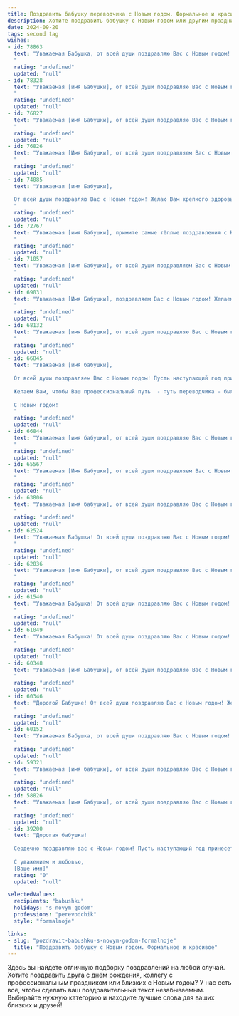 ```yaml
---
title: Поздравить бабушку переводчика с Новым годом. Формальное и красивое
description: Хотите поздравить бабушку с Новым годом или другим праздником? Наш ИИ создаст незабываемое поздравление, а вы обязательно выделитесь среди других.  
date: 2024-09-20
tags: second tag
wishes:
- id: 78863
  text: "Уважаемая Бабушка, от всей души поздравляю Вас с Новым годом! Пусть грядущий год принесет Вам крепкое здоровье, много счастливых моментов, ярких впечатлений и новых творческих успехов в Вашей профессии переводчика!
  "
  rating: "undefined"
  updated: "null"
- id: 78328
  text: "Уважаемая [имя Бабушки], от всей души поздравляю Вас с Новым годом! Желаю Вам крепкого здоровья, семейного благополучия, радости и тепла в праздничные дни. Пусть Новый год принесет Вам новые возможности, интересные переводы и  вдохновение для творчества.
  "
  rating: "undefined"
  updated: "null"
- id: 76827
  text: "Уважаемая [имя Бабушки], от всей души поздравляю Вас с Новым годом! Желаю Вам крепкого здоровья, семейного тепла, благополучия и, конечно же, новых, интересных переводов, которые принесут Вам радость и признание!
  "
  rating: "undefined"
  updated: "null"
- id: 76826
  text: "Уважаемая [Имя Бабушки], от всей души поздравляем Вас с Новым годом! Пусть наступающий год принесет Вам крепкое здоровье, море радости и исполнения всех Ваших желаний. Желаем Вам праздничного настроения, тепла в доме и душевного спокойствия. Будьте всегда окружены любовью и заботой близких!
  "
  rating: "undefined"
  updated: "null"
- id: 74085
  text: "Уважаемая [имя Бабушки],
  
  От всей души поздравляю Вас с Новым годом! Желаю Вам крепкого здоровья, бодрости духа и  неиссякаемой энергии. Пусть этот год принесет Вам новые радостные моменты, интересные переводы и приятные встречи. Счастья, мира и благополучия Вам в Новом году!
  "
  rating: "undefined"
  updated: "null"
- id: 72767
  text: "Уважаемая [имя Бабушки], примите самые тёплые поздравления с Новым годом! Желаем Вам крепкого здоровья, неиссякаемого оптимизма, светлых дней и чудесного настроения. Пусть Новый год принесёт Вам благополучие, уют и исполнение всех желаний.
  "
  rating: "undefined"
  updated: "null"
- id: 71057
  text: "Уважаемая [имя Бабушки], от всей души поздравляем Вас с Новым годом! Желаем Вам крепкого здоровья, душевного тепла, ярких впечатлений и благополучия в Новом году. Пусть он будет полон радости, семейного счастья и новых свершений.
  "
  rating: "undefined"
  updated: "null"
- id: 69031
  text: "Уважаемая [Имя Бабушки], поздравляем Вас с Новым годом! Желаем Вам крепкого здоровья, душевного тепла, приятных встреч и радостных событий в новом году. Пусть Ваша работа переводчика приносит Вам удовлетворение и новые интересные задачи, а домашний очаг – уют и любовь близких. С Новым годом!
  "
  rating: "undefined"
  updated: "null"
- id: 68132
  text: "Уважаемая [имя Бабушки], от всей души поздравляю Вас с Новым годом! Желаю Вам крепкого здоровья, семейного благополучия и  неиссякаемого оптимизма. Пусть наступающий год принесет Вам  радость, мир и вдохновение.
  "
  rating: "undefined"
  updated: "null"
- id: 66845
  text: "Уважаемая [имя бабушки],
  
  От всей души поздравляем Вас с Новым годом! Пусть наступающий год принесет Вам крепкое здоровье, мир, радость и вдохновение.
  
  Желаем Вам, чтобы Ваш профессиональный путь  - путь переводчика - был полон интересных и значимых проектов, а Ваши знания и опыт продолжали приносить пользу и радость.
  
  С Новым годом!
  "
  rating: "undefined"
  updated: "null"
- id: 66844
  text: "Уважаемая [имя бабушки], от всей души поздравляю Вас с Новым годом! Желаю Вам здоровья, благополучия, душевного тепла и радости, чтобы каждый день приносил Вам новые приятные моменты. Пусть Новый год станет для Вас временем исполнения желаний, мира и гармонии. Счастья Вам и долгих лет жизни!
  "
  rating: "undefined"
  updated: "null"
- id: 65567
  text: "Уважаемая [Имя Бабушки], от всей души поздравляем Вас с Новым годом! Желаем Вам крепкого здоровья, семейного благополучия, творческих успехов в Вашей нелёгкой профессии переводчика, а также  радости и тепла в кругу близких людей. Пусть наступающий год станет для Вас временем новых открытий, интересных проектов и ярких впечатлений!
  "
  rating: "undefined"
  updated: "null"
- id: 63806
  text: "Уважаемая [имя бабушки], от всей души поздравляю Вас с Новым годом! Желаю Вам крепкого здоровья, бодрости духа, неиссякаемого оптимизма и ярких событий в новом году. Пусть Ваш талант переводчика будет востребован, а работа приносит Вам радость и удовлетворение. Счастья, благополучия и всего самого наилучшего!
  "
  rating: "undefined"
  updated: "null"
- id: 62524
  text: "Уважаемая Бабушка! От всей души поздравляю Вас с Новым годом! Желаю Вам крепкого здоровья, семейного благополучия и  новых интересных переводов в Новом году! Пусть он принесет Вам радость, тепло и свет!
  "
  rating: "undefined"
  updated: "null"
- id: 62036
  text: "Уважаемая [имя Бабушки], от всей души поздравляю Вас с Новым годом! Желаю Вам крепкого здоровья, семейного благополучия,  творческих успехов в Вашей нелёгкой, но благородной профессии переводчика. Пусть Новый год принесет Вам множество радостных событий, вдохновения и исполнения всех желаний!
  "
  rating: "undefined"
  updated: "null"
- id: 61540
  text: "Уважаемая Бабушка! От всей души поздравляю Вас с Новым годом! Желаю Вам крепкого здоровья, душевного равновесия, ярких впечатлений и новых интересных переводов! Пусть наступающий год принесет Вам только радость и благополучие!
  "
  rating: "undefined"
  updated: "null"
- id: 61049
  text: "Уважаемая Бабушка! От всей души поздравляю Вас с Новым годом! Пусть грядущий год принесет Вам крепкое здоровье,  радость, тепло семейного очага и вдохновение для новых переводов.  Желаю Вам мира, благополучия и всего самого наилучшего!
  "
  rating: "undefined"
  updated: "null"
- id: 60348
  text: "Уважаемая [имя Бабушки], от всей души поздравляю Вас с Новым годом! Желаю Вам крепкого здоровья, душевного тепла, радости и благополучия в новом году. Пусть Ваш талант переводчика приносит Вам удовлетворение и новые открытия, а каждый день будет наполнен приятными событиями. С Новым годом!
  "
  rating: "undefined"
  updated: "null"
- id: 60346
  text: "Дорогой Бабушке! От всей души поздравляю Вас с Новым годом! Желаю Вам крепкого здоровья, благополучия, чтобы новый год был полон  радости и  ярких моментов! Пусть Ваш талант переводчика приносит Вам удовлетворение и новые открытия! С Новым годом!
  "
  rating: "undefined"
  updated: "null"
- id: 60152
  text: "Уважаемая Бабушка, от всей души поздравляю Вас с Новым годом! Пусть этот год принесет Вам крепкое здоровье, душевное спокойствие и множество радостных моментов. Желаю Вам творческих успехов в Вашей непростой, но столь важной профессии переводчика, а также новых интересных проектов и впечатлений. С Новым годом!
  "
  rating: "undefined"
  updated: "null"
- id: 59321
  text: "Уважаемая [имя бабушки], от всей души поздравляю Вас с Новым годом! Желаю Вам крепкого здоровья, благополучия,  радости и исполнения всех желаний. Пусть Новый год принесет Вам много приятных моментов, а Ваши таланты переводчика будут востребованы еще больше!
  "
  rating: "undefined"
  updated: "null"
- id: 58826
  text: "Уважаемая [имя Бабушки], от всей души поздравляю Вас с Новым годом! Желаю Вам крепкого здоровья,  неиссякаемого оптимизма и душевного тепла в новом году. Пусть Ваш труд переводчика приносит Вам радость и вдохновение, а  каждый день будет наполнен яркими моментами и приятными сюрпризами. С Новым годом!
  "
  rating: "undefined"
  updated: "null"
- id: 39200
  text: "Дорогая бабушка!
  
  Сердечно поздравляю вас с Новым годом! Пусть наступающий год принесет в Ваш дом тепло, счастье и радость. Желаю крепкого здоровья, безграничного вдохновения и успехов во всех начинаниях! Пусть каждый день наполняется яркими моментами, а ваша мудрость и доброта согревают сердца близких.
  
  С уважением и любовью,
  [Ваше имя]"
  rating: "0"
  updated: "null"

selectedValues:
  recipients: "babushku"
  holidays: "s-novym-godom"
  professions: "perevodchik"
  style: "formalnoje"

links:
- slug: "pozdravit-babushku-s-novym-godom-formalnoje"
  title: "Поздравить бабушку с Новым годом. Формальное и красивое"
---
```


Здесь вы найдете отличную подборку поздравлений на любой случай. 
Хотите поздравить друга с днём рождения, коллегу с профессиональным праздником или близких с Новым годом? У нас есть всё, чтобы сделать ваш поздравительный текст незабываемым. Выбирайте нужную категорию и находите лучшие слова для ваших близких и друзей!
